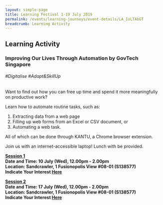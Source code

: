 ```yaml
---
layout: simple-page
title: Learning Festival 1-19 July 2019
permalink: /events/learning-journeys/event-details/LA_IoLTAbGT
breadcrumb: Learning Activity
---
```


## Learning Activity
### Improving Our Lives Through Automation by GovTech Singapore

###### _#Digitalise #Adapt&SkillUp_

Want to find out how you can free up time and spend it more meaningfully on productive work? 

Learn how to automate routine tasks, such as: 
 1. Extracting data from a web page
 2. Filling up web forms from an Excel or CSV document, or 
 3. Automating a web task. 
 
All of which can be done through KANTU, a Chrome browser extension. 

Join us with an internet-accessible laptop! Lunch with be provided. 

<b><u>Session 1</u><br>
**Date and Time: 10 July (Wed), 12.00pm - 2.00pm** <br>
**Location: Sandcrawler, 1 Fusionopolis View #08-01 (S138577)** <br> 
**Indicate Your Interest [Here](https://www.eventbrite.sg/e/improving-our-lives-through-automation-by-govtech-tickets-61979425129)** <br>

<b><u>Session 2 </u><br>
**Date and Time: 17 July (Wed), 12.00pm - 2.00pm** <br>
**Location: Sandcrawler, 1 Fusionopolis View #08-01 (S138577)** <br>
**Indicate Your Interest [Here](https://www.eventbrite.sg/e/improving-our-lives-through-automation-by-govtech-2nd-run-tickets-62076950831)** <br>

